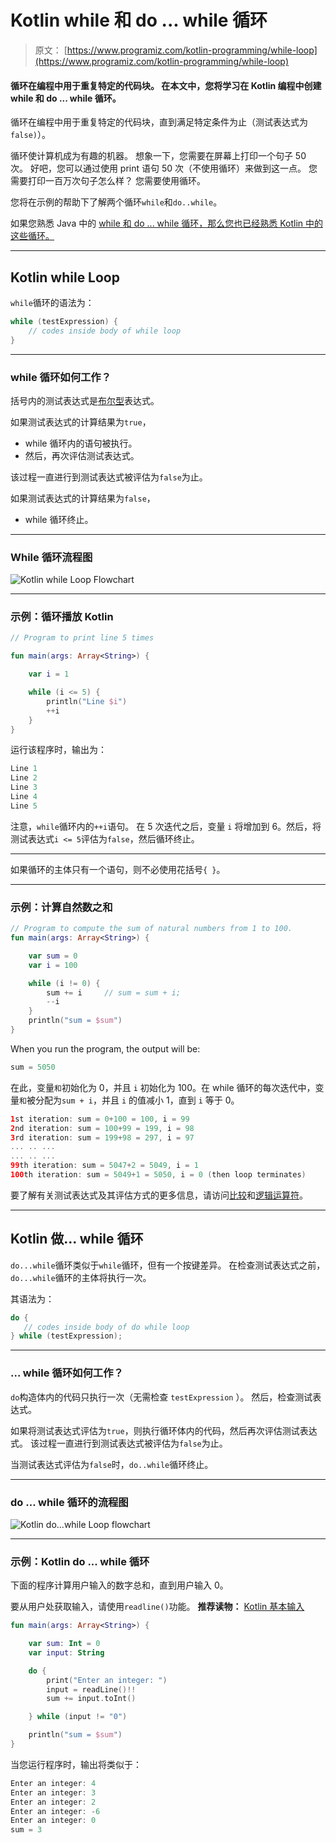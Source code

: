 # Kotlin while 和 do ... while 循环

> 原文： [https://www.programiz.com/kotlin-programming/while-loop](https://www.programiz.com/kotlin-programming/while-loop)

#### 循环在编程中用于重复特定的代码块。 在本文中，您将学习在 Kotlin 编程中创建 while 和 do ... while 循环。

循环在编程中用于重复特定的代码块，直到满足特定条件为止（测试表达式为`false)`）。

循环使计算机成为有趣的机器。 想象一下，您需要在屏幕上打印一个句子 50 次。 好吧，您可以通过使用 print 语句 50 次（不使用循环）来做到这一点。 您需要打印一百万次句子怎么样？ 您需要使用循环。

您将在示例的帮助下了解两个循环`while`和`do..while`。

如果您熟悉 Java 中的 [while 和 do ... while 循环，那么您也已经熟悉 Kotlin 中的这些循环。](/java-programming/do-while-loop "Java while and do...while Loop")

* * *

## Kotlin while Loop

`while`循环的语法为：

```kt
while (testExpression) {
    // codes inside body of while loop
}
```

* * *

### while 循环如何工作？

括号内的测试表达式是[布尔型](/kotlin-programming/variable-types#boolean "Kotlin Boolean type")表达式。

如果测试表达式的计算结果为`true`，

*   while 循环内的语句被执行。
*   然后，再次评估测试表达式。

该过程一直进行到测试表达式被评估为`false`为止。

如果测试表达式的计算结果为`false`，

*   while 循环终止。

* * *

### While 循环流程图

![Kotlin while Loop Flowchart](../Images/69bcd7638f965b92cca3ec582adc1896.png)

* * *

### 示例：循环播放 Kotlin

```kt
// Program to print line 5 times

fun main(args: Array<String>) {

    var i = 1

    while (i <= 5) {
        println("Line $i")
        ++i
    }
}
```

运行该程序时，输出为：

```kt
Line 1
Line 2
Line 3
Line 4
Line 5
```

注意，`while`循环内的`++i`语句。 在 5 次迭代之后，变量 `i` 将增加到 6。然后，将测试表达式`i <= 5`评估为`false`，然后循环终止。

* * *

如果循环的主体只有一个语句，则不必使用花括号`{ }`。

* * *

### 示例：计算自然数之和

```kt
// Program to compute the sum of natural numbers from 1 to 100.
fun main(args: Array<String>) {

    var sum = 0
    var i = 100

    while (i != 0) {
        sum += i     // sum = sum + i;
        --i
    }
    println("sum = $sum")
}
```

When you run the program, the output will be:

```kt
sum = 5050
```

在此，变量`和`初始化为 0，并且 `i` 初始化为 100。在 while 循环的每次迭代中，变量`和`被分配为`sum + i`，并且 `i` 的值减小 1，直到 `i` 等于 0。

```kt
1st iteration: sum = 0+100 = 100, i = 99
2nd iteration: sum = 100+99 = 199, i = 98
3rd iteration: sum = 199+98 = 297, i = 97
... .. ...
... .. ...
99th iteration: sum = 5047+2 = 5049, i = 1
100th iteration: sum = 5049+1 = 5050, i = 0 (then loop terminates)
```

要了解有关测试表达式及其评估方式的更多信息，请访问[比较](/kotlin-programming/operators#comparison-equality "Kotlin comparison Operators")和[逻辑运算符](/kotlin-programming/operators#logical "Kotlin Logical Operators")。

* * *

## Kotlin 做... while 循环

`do...while`循环类似于`while`循环，但有一个按键差异。 在检查测试表达式之前，`do...while`循环的主体将执行一次。

其语法为：

```kt
do {
   // codes inside body of do while loop
} while (testExpression);
```

* * *

### ... while 循环如何工作？

`do`构造体内的代码只执行一次（无需检查 `testExpression` ）。 然后，检查测试表达式。

如果将测试表达式评估为`true`，则执行循环体内的代码，然后再次评估测试表达式。 该过程一直进行到测试表达式被评估为`false`为止。

当测试表达式评估为`false`时，`do..while`循环终止。

* * *

### do ... while 循环的流程图

![Kotlin do...while Loop flowchart](../Images/0f29f5731fdfd70e287633a0e825620f.png)

* * *

### 示例：Kotlin do ... while 循环

下面的程序计算用户输入的数字总和，直到用户输入 0。

要从用户处获取输入，请使用`readline()`功能。 **推荐读物：** [Kotlin 基本输入](/kotlin-programming/input-output#input)

```kt
fun main(args: Array<String>) {

    var sum: Int = 0
    var input: String

    do {
        print("Enter an integer: ")
        input = readLine()!!
        sum += input.toInt()

    } while (input != "0")

    println("sum = $sum")
}
```

当您运行程序时，输出将类似于：

```kt
Enter an integer: 4
Enter an integer: 3
Enter an integer: 2
Enter an integer: -6
Enter an integer: 0
sum = 3

```